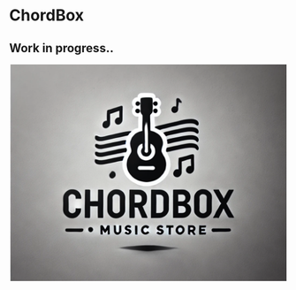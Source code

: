 # ChordBox

## Work in progress..

   <div align="center">
     <img src="images/chordbox_logo.png" alt="Project logo" width="500"/>
   </div>
